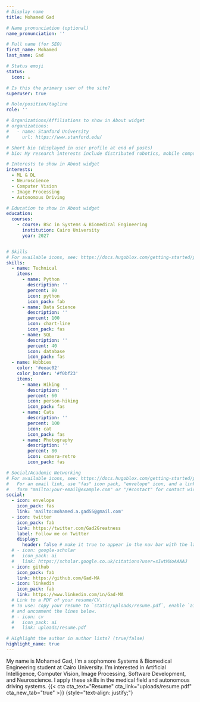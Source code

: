 ```yaml
---
# Display name
title: Mohamed Gad

# Name pronunciation (optional)
name_pronunciation: ''

# Full name (for SEO)
first_name: Mohamed
last_name: Gad

# Status emoji
status:
  icon: ☕️

# Is this the primary user of the site?
superuser: true

# Role/position/tagline
role: ''

# Organizations/Affiliations to show in About widget
# organizations:
#   - name: Stanford University
#     url: https://www.stanford.edu/

# Short bio (displayed in user profile at end of posts)
# bio: My research interests include distributed robotics, mobile computing and programmable matter.

# Interests to show in About widget
interests:
  - ML & DL
  - Neuroscience
  - Computer Vision
  - Image Processing
  - Autonomous Driving

# Education to show in About widget
education:
  courses:
    - course: BSc in Systems & Biomedical Engineering
      institution: Cairo University
      year: 2027


# Skills
# For available icons, see: https://docs.hugoblox.com/getting-started/page-builder/#icons
skills:
  - name: Technical
    items:
      - name: Python
        description: ''
        percent: 80
        icon: python
        icon_pack: fab
      - name: Data Science
        description: ''
        percent: 100
        icon: chart-line
        icon_pack: fas
      - name: SQL
        description: ''
        percent: 40
        icon: database
        icon_pack: fas
  - name: Hobbies
    color: '#eeac02'
    color_border: '#f0bf23'
    items:
      - name: Hiking
        description: ''
        percent: 60
        icon: person-hiking
        icon_pack: fas
      - name: Cats
        description: ''
        percent: 100
        icon: cat
        icon_pack: fas
      - name: Photography
        description: ''
        percent: 80
        icon: camera-retro
        icon_pack: fas

# Social/Academic Networking
# For available icons, see: https://docs.hugoblox.com/getting-started/page-builder/#icons
#   For an email link, use "fas" icon pack, "envelope" icon, and a link in the
#   form "mailto:your-email@example.com" or "/#contact" for contact widget.
social:
  - icon: envelope
    icon_pack: fas
    link: 'mailto:mohamed.a.gad55@gmail.com'
  - icon: twitter
    icon_pack: fab
    link: https://twitter.com/Gad2Greatness
    label: Follow me on Twitter
    display:
      header: false # make it true to appear in the nav bar with the label attribute on hovering
  # - icon: google-scholar
  #   icon_pack: ai
  #   link: https://scholar.google.co.uk/citations?user=sIwtMXoAAAAJ
  - icon: github
    icon_pack: fab
    link: https://github.com/Gad-MA
  - icon: linkedin
    icon_pack: fab
    link: https://www.linkedin.com/in/Gad-MA
  # Link to a PDF of your resume/CV.
  # To use: copy your resume to `static/uploads/resume.pdf`, enable `ai` icons in `params.yaml`,
  # and uncomment the lines below.
  # - icon: cv
  #   icon_pack: ai
  #   link: uploads/resume.pdf

# Highlight the author in author lists? (true/false)
highlight_name: true
---
```


My name is Mohamed Gad, I’m a sophomore Systems & Biomedical Engineering student at Cairo University. I’m interested in Artificial Intelligence, Computer Vision, Image Processing, Software Development, and Neuroscience. I apply these skills in the medical field and autonomous driving systems.
{{< cta cta_text="Resume" cta_link="uploads/resume.pdf" cta_new_tab="true" >}}
{style="text-align: justify;"}
